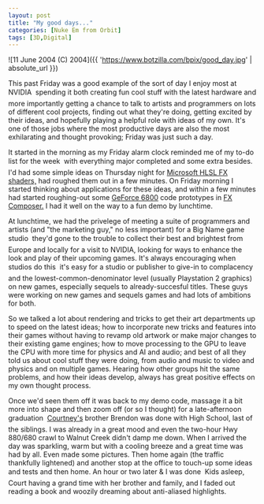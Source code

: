 ```yaml
---
layout: post
title: "My good days..."
categories: [Nuke Em from Orbit]
tags: [3D,Digital]
---
```



![11 June 2004 (C) 2004]({{ 'https://www.botzilla.com/bpix/good_day.jpg' | absolute_url }})


This past Friday was a good example of the sort of day I enjoy most at NVIDIA &#151; spending it both creating fun cool stuff with the latest hardware and more importantly getting a chance to talk to artists and programmers on lots of different cool projects, finding out what they're doing, getting excited by their ideas, and hopefully playing a helpful role with ideas of my own. It's one of those jobs where the most productive days are also the most exhilarating and thought provoking; Friday was just such a day.

It started in the morning as my Friday alarm clock reminded me of my to-do list for the week &#151; with everything major completed and some extra besides. I'd had some simple ideas on Thursday night for <a href="http://www.fxcomposer.com/" target="_blank">Microsoft HLSL FX shaders,</a> had roughed them out in a few minutes. On Friday morning I started thinking about applications for these ideas, and within a few minutes had started roughing-out some <a href="http://www.nvidia.com/" target="_blank">GeForce 6800</a> code prototypes in <a href="http://mornysoft.com/blog/default.aspx" target="_blank">FX Composer.</a> I had it well on the way to a fun demo by lunchtime.

<!--more-->
At lunchtime, we had the privelege of meeting a suite of programmers and artists (and "the marketing guy," no less important) for a Big Name game studio &#151; they'd gone to the trouble to collect their best and brightest from Europe and locally for a visit to NVIDIA, looking for ways to enhance the look and play of their upcoming games. It's always encouraging when studios do this &#151; it's easy for a studio or publisher to give-in to complacency and the lowest-common-denominator level (usually Playstation 2 graphics) on new games, especially sequels to already-succesful titles. These guys were working on new games and sequels games and had lots of ambitions for both.

So we talked a lot about rendering and tricks to get their art departments up to speed on the latest ideas; how to incorporate new tricks and features into their games without having to revamp old artwork or make major changes to their existing game engines; how to move processing to the GPU to leave the CPU with more time for physics and AI and audio; and best of all they told us about cool stuff they were doing, from audio and music to video and physics and on multiple games. Hearing how other groups hit the same problems, and how their ideas develop, always has great positive effects on my own thought process.

Once we'd seen them off it was back to my demo code, massage it a bit more into shape and then zoom off (or so I thought) for a late-afternoon graduation &#151; <a href="http/www.geekychick.net/">Courtney's</a> brother Brendon was done with High School, last of the siblings. I was already in a great mood and even the two-hour Hwy 880/680 crawl to Walnut Creek didn't damp me down. When I arrived the day was sparkling, warm but with a cooling breeze and a great time was had by all. Even made some pictures. Then home again (the traffic thankfully lightened) and another stop at the office to touch-up some ideas and tests and then home. An hour or two later &amp; I was done &#151; Kids asleep, Court having a grand time with her brother and family, and I faded out reading a book and woozily dreaming about anti-aliased highlights.
